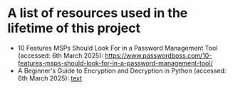 # A list of resources used in the lifetime of this project
- 10 Features MSPs Should Look For in a Password Management Tool (accessed: 6th March 2025): https://www.passwordboss.com/10-features-msps-should-look-for-in-a-password-management-tool/
- A Beginner's Guide to Encryption and Decryption in Python (accessed: 6th March 2025): [text](https://medium.com/@info_82002/a-beginners-guide-to-encryption-and-decryption-in-python-12d81f6a9eac)